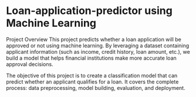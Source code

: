 # Loan-application-predictor using Machine Learning

Project Overview
This project predicts whether a loan application will be approved or not using machine learning. By leveraging a dataset containing applicant information (such as income, credit history, loan amount, etc.), we build a model that helps financial institutions make more accurate loan approval decisions.

The objective of this project is to create a classification model that can predict whether an applicant qualifies for a loan. It covers the complete process: data preprocessing, model building, evaluation, and deployment.
